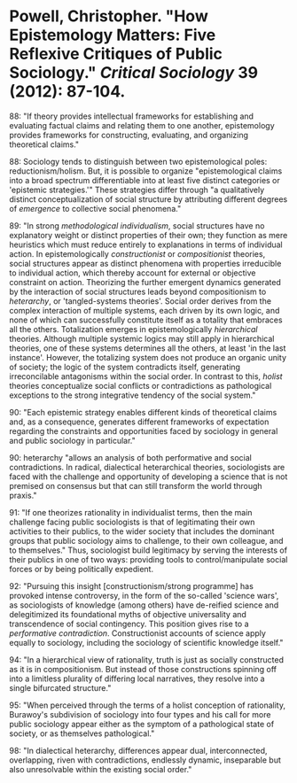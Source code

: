 Powell, Christopher. "How Epistemology Matters: Five Reflexive Critiques of Public Sociology." *Critical Sociology* 39 (2012): 87-104.
===

88:  "If theory provides intellectual frameworks for establishing and evaluating factual claims and relating them to one another, epistemology provides frameworks for constructing, evaluating, and organizing theoretical claims."

88:  Sociology tends to distinguish between two epistemological poles: reductionism/holism. But, it is possible to organize "epistemological claims into a broad spectrum differentiable into at least five distinct categories or 'epistemic strategies.'" These strategies differ through "a qualitatively distinct conceptualization of social structure by attributing different degrees of *emergence* to collective social phenomena."

89:  "In strong *methodological individualism*, social structures have no explanatory weight or distinct properties of their own; they function as mere heuristics which must reduce entirely to explanations in terms of individual action. In epistemologically *constructionist* or *compositionist* theories, social structures appear as distinct phenomena with properties irreducible to individual action, which thereby account for external or objective constraint on action. Theorizing the further emergent dynamics generated by the interaction of social structures leads beyond compositionism to *heterarchy*, or 'tangled-systems theories'. Social order derives from the complex interaction of multiple systems, each driven by its own logic, and none of which can successfully constitute itself as a totality that embraces all the others. Totalization emerges in epistemologically *hierarchical* theories. Although multiple systemic logics may still apply in hierarchical theories, one of these systems determines all the others, at least 'in the last instance'. However, the totalizing system does not produce an organic unity of society; the logic of the system contradicts itself, generating irreconcilable antagonisms within the social order. In contrast to this, *holist* theories conceptualize social conflicts or contradictions as pathological exceptions to the strong integrative tendency of the social system."

90:  "Each epistemic strategy enables different kinds of theoretical claims and, as a consequence, generates different frameworks of expectation regarding the constraints and opportunities faced by sociology in general and public sociology in particular."

90:  heterarchy "allows an analysis of both performative and social contradictions. In radical, dialectical heterarchical theories, sociologists are faced with the challenge and opportunity of developing a science that is not premised on consensus but that can still transform the world through praxis."

91:  "If one theorizes rationality in individualist terms, then the main challenge facing public sociologists is that of legitimating their own activities to their publics, to the wider society that includes the dominant groups that public sociology aims to challenge, to their own colleague, and to themselves." Thus, sociologist build legitimacy by serving the interests of their publics in one of two ways: providing tools to control/manipulate social forces or by being politically expedient.

92:  "Pursuing this insight [constructionism/strong programme] has provoked intense controversy, in the form of the so-called 'science wars', as sociologists of knowledge (among others) have de-reified science and delegitimized its foundational myths of objective universality and transcendence of social contingency. This position gives rise to a *performative contradiction*. Constructionist accounts of science apply equally to sociology, including the sociology of scientific knowledge itself."

94:  "In a hierarchical view of rationality, truth is just as socially constructed as it is in compositionism. But instead of those constructions spinning off into a limitless plurality of differing local narratives, they resolve into a single bifurcated structure."

95:  "When perceived through the terms of a holist conception of rationality, Burawoy's subdivision of sociology into four types and his call for more public sociology appear either as the symptom of a pathological state of society, or as themselves pathological."

98:  "In dialectical heterarchy, differences appear dual, interconnected, overlapping, riven with contradictions, endlessly dynamic, inseparable but also unresolvable within the existing social order."